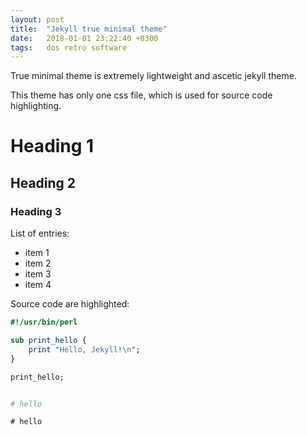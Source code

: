 ```yaml
---
layout: post
title:  "Jekyll true minimal theme"
date:   2018-01-01 23:22:40 +0300
tags:   dos retro software
---
```


True minimal theme is extremely lightweight and ascetic jekyll theme.

This theme has only one css file, which is used for source code highlighting. 


# Heading 1
## Heading 2
### Heading 3

List of entries:

- item 1
- item 2
- item 3
- item 4

Source code are highlighted:

```perl
#!/usr/bin/perl

sub print_hello {
    print "Hello, Jekyll!\n";
}

print_hello;
```

```bash

# hello
```

```
# hello
```
    